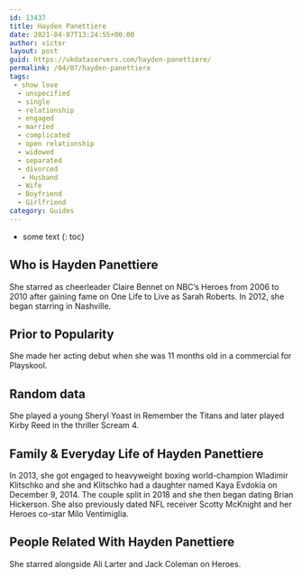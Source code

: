 ```yaml
---
id: 13437
title: Hayden Panettiere
date: 2021-04-07T13:24:55+00:00
author: victor
layout: post
guid: https://ukdataservers.com/hayden-panettiere/
permalink: /04/07/hayden-panettiere
tags:
 - show love
  - unspecified
  - single
  - relationship
  - engaged
  - married
  - complicated
  - open relationship
  - widowed
  - separated
  - divorced
   - Husband
  - Wife
  - Boyfriend
  - Girlfriend
category: Guides
---
```


* some text
{: toc}


## Who is Hayden Panettiere



She starred as cheerleader Claire Bennet on NBC&#8217;s Heroes from 2006 to 2010 after gaining fame on One Life to Live as Sarah Roberts. In 2012, she began starring in Nashville. 

                
                
                
## Prior to Popularity



She made her acting debut when she was 11 months old in a commercial for Playskool. 

                
                
                
## Random data



She played a young Sheryl Yoast in Remember the Titans and later played Kirby Reed in the thriller Scream 4.  

                
                
                
## Family & Everyday Life of Hayden Panettiere



In 2013, she got engaged to heavyweight boxing world-champion Wladimir Klitschko and she and Klitschko had a daughter named Kaya Evdokia on December 9, 2014. The couple split in 2018 and she then began dating Brian Hickerson. She also previously dated NFL receiver Scotty McKnight and her Heroes co-star Milo Ventimiglia.  

                
                
                
## People Related With Hayden Panettiere



She starred alongside Ali Larter and Jack Coleman on Heroes.  

                
              
            
          
          
          